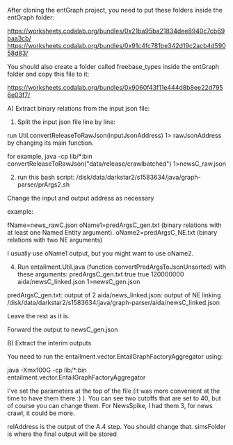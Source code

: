 After cloning the entGraph project, you need to put these folders inside the entGraph folder:

https://worksheets.codalab.org/bundles/0x21ba95ba21834dee8940c7cb69baa3cb/
https://worksheets.codalab.org/bundles/0x91c4fc781be342d19c2acb4d59058d83/


You should also create a folder called freebase_types inside the entGraph folder and copy this file to it:

https://worksheets.codalab.org/bundles/0x9060f43f11e444d8b8ee22d7956e03f7/


A) Extract binary relations from the input json file:

1) Split the input json file line by line:

run Util.convertReleaseToRawJson(inputJsonAddress) 1> rawJsonAddress by changing its main function.

for example, java -cp lib/*:bin convertReleaseToRawJson("data/release/crawlbatched") 1>newsC_raw.json

2) run this bash script: /disk/data/darkstar2/s1583634/java/graph-parser/prArgs2.sh

Change the input and output address as necessary

example:

fName=news_rawC.json
oName1=predArgsC_gen.txt (binary relations with at least one Named Entity argument).
oName2=predArgsC_NE.txt (binary relations with two NE arguments)

I usually use oName1 output, but you might want to use oName2.

4) Run entailment.Util.java (function convertPredArgsToJsonUnsorted) with these arguments: predArgsC_gen.txt true true 120000000 aida/newsC_linked.json 1>newsC_gen.json

predArgsC_gen.txt: output of 2
aida/news_linked.json: output of NE linking
/disk/data/darkstar2/s1583634/java/graph-parser/aida/newsC_linked.json

Leave the rest as it is.

Forward the output to newsC_gen.json

B) Extract the interim outputs

You need to run the entailment.vector.EntailGraphFactoryAggregator using:

java -Xmx100G -cp lib/*:bin  entailment.vector.EntailGraphFactoryAggregator

I've set the parameters at the top of the file (it was more convenient at the time to have them there :) ). You can see two cutoffs that are set to 40, but of course you can change them. For NewsSpike, I had them 3, for news crawl, it could be more.

relAddress is the output of the A.4 step. You should change that.
simsFolder is where the final output will be stored
